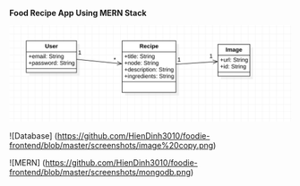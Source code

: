 **Food Recipe App Using MERN Stack**

![Class Diagram](https://github.com/HienDinh3010/foodie-frontend/blob/master/screenshots/image.png)

![Database] (https://github.com/HienDinh3010/foodie-frontend/blob/master/screenshots/image%20copy.png)

![MERN] (https://github.com/HienDinh3010/foodie-frontend/blob/master/screenshots/mongodb.png)
